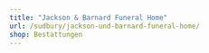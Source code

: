 ```yaml
---
title: "Jackson & Barnard Funeral Home"
url: /sudbury/jackson-und-barnard-funeral-home/
shop: Bestattungen
---
```

